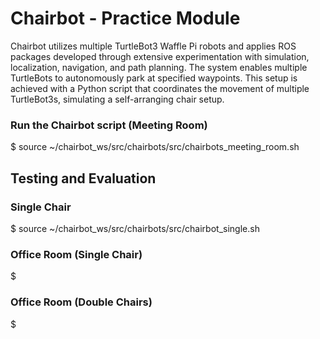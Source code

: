 # Chairbot - Practice Module 

Chairbot utilizes multiple TurtleBot3 Waffle Pi robots and applies ROS packages developed through extensive experimentation with simulation, localization, navigation, and path planning. The system enables multiple TurtleBots to autonomously park at specified waypoints. This setup is achieved with a Python script that coordinates the movement of multiple TurtleBot3s, simulating a self-arranging chair setup.

### Run the Chairbot script (Meeting Room)

$ source ~/chairbot_ws/src/chairbots/src/chairbots_meeting_room.sh

## Testing and Evaluation

### Single Chair
$ source ~/chairbot_ws/src/chairbots/src/chairbot_single.sh 

### Office Room (Single Chair)
$

### Office Room (Double Chairs)
$